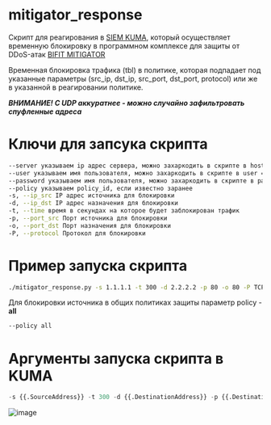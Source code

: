 <h1>mitigator_response</h1>
Скрипт для реагирования в <a href="https://go.kaspersky.com/ru-kuma" target="_blank">SIEM KUMA</a>, который осуществляет временную блокировку в программном комплексе для защиты от DDoS-атак <a href="https://docs.mitigator.ru/">BIFIT MITIGATOR</a><br>

Временная блокировка трафика (tbl) в политике, которая подпадает под указанные параметры (src_ip, dst_ip, src_port, dst_port, protocol) или же в указанной в реагировании политике.

***ВНИМАНИЕ!  С UDP аккуратнее - можно случайно зафильтровать спуфленные адреса***

<h1>Ключи для запсука скрипта</h1>

```bash
--server указываем ip адрес сервера, можно захаркодить в скрипте в hostnames = ['x.x.x.x', 'y.y.y.y'] # Вставить список хостов 
--user указываем имя пользователя, можно захаркодить в скрипте в user = 'login' # Заменить логин
--password указываем имя пользователя, можно захаркодить в скрипте в passwd = 'passwd' # Заменить пароль
--policy указываем policy_id, если известно заранее
-s, --ip_src IP адрес источника для блокировки
-d, --ip_dst IP адрес назначения для блокировки
-t, --time время в секундах на которое будет заблокирован трафик
-p, --port_src Порт источника для блокировки
-o, --port_dst Порт назначения для блокировки
-P, --protocol Протокол для блокировки
```

<h1>Пример запуска скрипта</h1>

```bash
./mitigator_response.py -s 1.1.1.1 -t 300 -d 2.2.2.2 -p 80 -o 80 -P TCP --server 172.16.1.20 --user admin --password admin --policy 10
```
Для блокировки источника в общих политиках защиты параметр policy - **all** 

```bash
--policy all 
```
<h1>Аргументы запуска скрипта в KUMA</h1>

```python
-s {{.SourceAddress}} -t 300 -d {{.DestinationAddress}} -p {{.DestinationPort}} -o {{.SourcePort}} -P {{.TransportProtocol}} --server SERVERNAME --user USER --password PASSWORD --policy POLICY_ID
```

![image](https://github.com/IODaksf/kuma_mitigator_response/assets/162118316/ebd70abc-19fc-4e8f-8f57-6f55938c3a8b)
